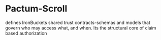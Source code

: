 # Pactum-Scroll
defines IronBuckets shared trust contracts-schemas and models that govern who may access what, and when. Its the structural core of claim based authorization
